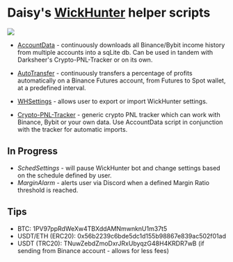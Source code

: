 # Daisy's [WickHunter](https://github.com/WickHunter/Wick-Hunter) helper scripts

![](https://i.imgur.com/YSjTO9j.png)

- [AccountData](https://github.com/daisy613/accountData) - continuously downloads all Binance/Bybit income history from multiple accounts into a sqLite db.
Can be used in tandem with Darksheer's Crypto-PNL-Tracker or on its own.

- [AutoTransfer](https://github.com/daisy613/autoTransfer) -  continuously transfers a percentage of profits automatically on a Binance Futures account, from Futures to Spot wallet, at a predefined interval.

- [WHSettings](https://github.com/daisy613/whSettings) - allows user to export or import WickHunter settings.

- [Crypto-PNL-Tracker](https://github.com/drksheer/Crypto-PNL-Tracker) - generic crypto PNL tracker which can work with Binance, Bybit or your own data.
 Use AccountData script in conjunction with the tracker for automatic imports.
 
## In Progress
- _SchedSettings_ - will pause WickHunter bot and change settings based on the schedule defined by user.
- _MarginAlarm_ - alerts user via Discord when a defined Margin Ratio threshold is reached.

## Tips
- BTC: 1PV97ppRdWeXw4TBXddAMNmwnknU1m37t5
- USDT/ETH (ERC20): 0x56b2239c6bde5dc1d155b98867e839ac502f01ad
- USDT (TRC20): TNuwZebdZmoDxrJRxUbyqzG48H4KRDR7wB (if sending from Binance account - allows for less fees)
